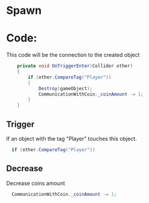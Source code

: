# Spawn

# Code:
This code will be the connection to the created object
```cs
    private void OnTriggerEnter(Collider other)
    {
        if (other.CompareTag("Player"))
        {
            Destroy(gameObject);
            CommunicationWithCoin._coinAmount -= 1;
        }
    }
```

## Trigger
If an object with the tag "Player" touches this object.
```cs
  if (other.CompareTag("Player"))
```
## Decrease
Decrease coins amount
```cs
  CommunicationWithCoin._coinAmount -= 1;
```
